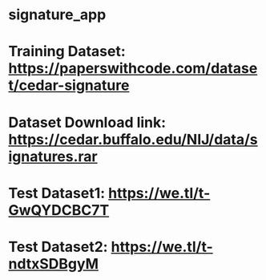 # signature_app

# Training Dataset: https://paperswithcode.com/dataset/cedar-signature
# Dataset Download link: https://cedar.buffalo.edu/NIJ/data/signatures.rar
# Test Dataset1: https://we.tl/t-GwQYDCBC7T
# Test Dataset2: https://we.tl/t-ndtxSDBgyM
